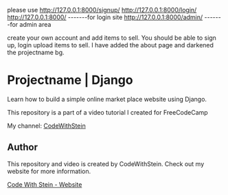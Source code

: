 please use 
http://127.0.0.1:8000/signup/
http://127.0.0.1:8000/login/
http://127.0.0.1:8000/        -------for login site
http://127.0.0.1:8000/admin/   -------for admin area

create your own account and add items to sell. You should be able to sign up, login upload items to sell. 
I have added the about page and darkened the projectname bg.


# Projectname | Django

Learn how to build a simple online market place website using Django.

This repository is a part of a video tutorial I created for FreeCodeCamp

My channel:
[CodeWithStein](https://www.youtube.com/channel/UCfVoYvY8BfTDeF63JQmQJvg/?sub_confirmation=1)

## Author
This repository and video is created by CodeWithStein. Check out my website for more information.

[Code With Stein - Website](https://codewithstein.com)
